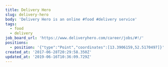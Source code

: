 ```yaml
---
title: Delivery Hero
slug: delivery-hero
body: 'Delivery Hero is an online #food #delivery service'
tags:
  - food
  - delivery
job_board_url: 'https://www.deliveryhero.com/career/jobs/#!/'
positions:
  - position: '{"type":"Point","coordinates":[13.3906159,52.5170497]}'
created_at: '2017-06-28T20:29:58.350Z'
updated_at: '2019-06-16T10:36:09.729Z'
---
```


